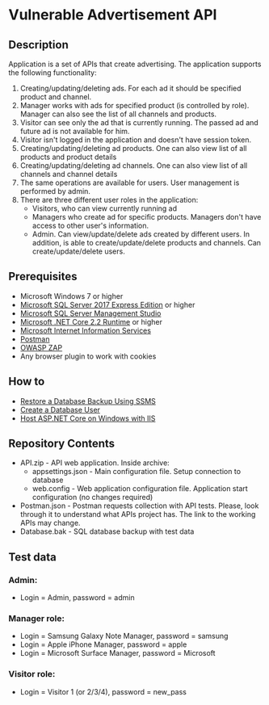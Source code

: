 # Vulnerable Advertisement API

## Description
Application is a set of APIs that create advertising. The application supports the following functionality:
1. Creating/updating/deleting ads. For each ad it should be specified product and channel.
1. Manager works with ads for specified product (is controlled by role). Manager can also see the list of all channels and products.
1. Visitor can see only the ad that is currently running. The passed ad and future ad is not available for him.
1. Visitor isn't logged in the application and doesn't have session token.
1. Creating/updating/deleting ad products. One can also view list of all products and product details
1. Creating/updating/deleting ad channels. One can also view list of all channels and channel details
1. The same operations are available for users. User management is performed by admin.
1. There are three different user roles in the application:
    * Visitors, who can view currently running ad
    * Managers who create ad for specific products. Managers don't have access to other user's information.
    * Admin. Can view/update/delete ads created by different users. In addition, is able to create/update/delete products and channels. Can create/update/delete users.


## Prerequisites
* Microsoft Windows 7 or higher
* [Microsoft SQL Server 2017 Express Edition](https://www.microsoft.com/en-us/download/details.aspx?id=55994) or higher
* [Microsoft SQL Server Management Studio](https://docs.microsoft.com/en-us/sql/ssms/download-sql-server-management-studio-ssms?view=sql-server-2017)
* [Microsoft .NET Core 2.2 Runtime](https://dotnet.microsoft.com/download) or higher
* [Microsoft Internet Information Services](https://www.itnota.com/install-iis-windows/)
* [Postman](https://www.getpostman.com/)
* [OWASP ZAP](https://www.owasp.org/index.php/OWASP_Zed_Attack_Proxy_Project)
* Any browser plugin to work with cookies

## How to
* [Restore a Database Backup Using SSMS](https://docs.microsoft.com/en-us/sql/relational-databases/backup-restore/restore-a-database-backup-using-ssms?view=sql-server-2017)
* [Create a Database User](https://docs.microsoft.com/en-us/sql/relational-databases/security/authentication-access/create-a-database-user?view=sql-server-2017)
* [Host ASP.NET Core on Windows with IIS](https://docs.microsoft.com/en-us/aspnet/core/host-and-deploy/iis/?view=aspnetcore-2.2)

## Repository Contents
* API.zip - API web application. Inside archive: 
  * appsettings.json - Main configuration file. Setup connection to database
  * web.config - Web application configuration file. Application start configuration (no changes required)
* Postman.json - Postman requests collection with API tests. Please, look through it to understand what APIs project has. The link to the working APIs may change.
* Database.bak - SQL database backup with test data

## Test data
### Admin: 
* Login = Admin, password = admin
### Manager role:
* Login = Samsung Galaxy Note Manager, password = samsung
* Login = Apple iPhone Manager, password = apple
* Login = Microsoft Surface Manager, password = Microsoft
### Visitor role:
* Login = Visitor 1 (or 2/3/4), password = new_pass
